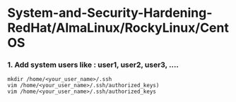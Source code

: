 # System-and-Security-Hardening-RedHat/AlmaLinux/RockyLinux/CentOS
### 1. Add system users like : user1, user2, user3, ....
```shell
mkdir /home/<your_user_name>/.ssh
vim /home/<your_user_name>/.ssh/authorized_keys)
vim /home/<your_user_name>/.ssh/authorized_keys
```



